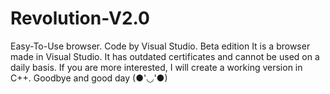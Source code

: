 # Revolution-V2.0
Easy-To-Use browser. Code by Visual Studio. Beta edition
It is a browser made in Visual Studio. It has outdated certificates and cannot be used on a daily basis. If you are more interested, I will create a working version in C++. Goodbye and good day (●'◡'●)
